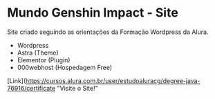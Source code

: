 # Mundo Genshin Impact - Site

Site criado seguindo as orientações da Formação Wordpress da Alura.

- Wordpress
- Astra (Theme)
- Elementor (Plugin)
- 000webhost (Hospedagem Free)

[Link](https://cursos.alura.com.br/user/estudoaluracg/degree-java-76916/certificate "Visite o Site!"